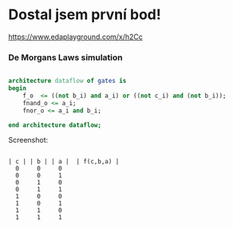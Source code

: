 # Dostal jsem první bod!

https://www.edaplayground.com/x/h2Cc

### De Morgans Laws simulation

```vhdl

architecture dataflow of gates is
begin
    f_o  <= ((not b_i) and a_i) or ((not c_i) and (not b_i));
    fnand_o <= a_i;
    fnor_o <= a_i and b_i;

end architecture dataflow;

```

Screenshot:


```

| c | |	b | | a |  | f(c,b,a) |
  0	    0	  0	
  0	    0	  1	 
  0	    1	  0	
  0	    1	  1	
  1 	0	  0   	
  1 	0	  1	
  1	    1	  0	
  1	    1	  1   
```
